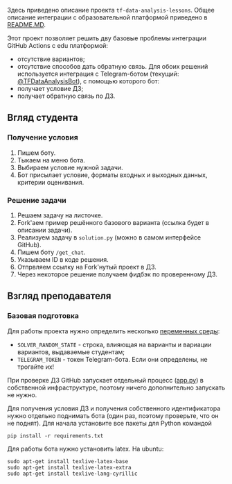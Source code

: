 Здесь приведено описание проекта `tf-data-analysis-lessons`.
Общее описание интеграции с образовательной платформой
приведено в [README.MD](README.MD).

Этот проект позволяет решить дву базовые проблемы интеграции GitHub Actions с edu платформой:
* отсутствие вариантов;
* отсутствие способов дать обратную связь.
Для обоих решений используется интеграция с Telegram-ботом (текущий: [@TFDataAnalysisBot](https://web.telegram.org/k/#@TFDataAnalysisBot)),
с помощью которого бот:
* получает условие ДЗ;
* получает обратную связь по ДЗ.

## Вгляд студента

### Получение условия

1. Пишем боту.
2. Тыкаем на меню бота.
3. Выбираем условие нужной задачи.
4. Бот присылает условие, форматы входных и выходных данных, критерии оценивания.

### Решение задачи

1. Решаем задачу на листочке.
2. Fork'аем пример решённого базового варианта (ссылка будет в описании задачи).
3. Реализуем задачу в `solution.py` (можно в самом интерфейсе GitHub).
4. Пишем боту `/get_chat`.
5. Указываем ID в коде решения.
6. Отпрвляем ссылку на Fork'нутый проект в ДЗ.
7. Через некоторое решение получаем фидбэк по проверенному ДЗ.

## Взгляд преподавателя

### Базовая подготовка

Для работы проекта нужно определить 
несколько [переменных среды](https://github.com/Xapulc/tf-data-analysis-lessons/settings/secrets/actions):
* `SOLVER_RANDOM_STATE` - строка, влияющая на варианты и вариации вариантов, выдаваемые студентам;
* `TELEGRAM_TOKEN` - токен Telegram-бота.
Если они определены, не трогайте их!

При проверке ДЗ GitHub запускает отдельный процесс ([app.py](app.py)) в собственной инфраструктуре,
поэтому ничего дополнительно запускать не нужно.

Для получения условия ДЗ и получения собственного идентификатора 
нужно отдельно поднимать бота (один раз, поэтому проверьте, что он не поднят).
Для начала установите все пакеты для Python командой
```
pip install -r requirements.txt
```

Для работы бота нужно установить latex.
На ubuntu:
```
sudo apt-get install texlive-latex-base
sudo apt-get install texlive-latex-extra
sudo apt-get install texlive-lang-cyrillic
```
